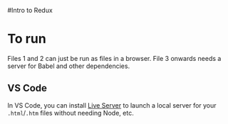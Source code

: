 #Intro to Redux

# To run
Files 1 and 2 can just be run as files in a browser. File 3 onwards needs a server for Babel and other dependencies. 

## VS Code

In VS Code, you can install [Live Server](https://github.com/ritwickdey/vscode-live-server) to launch a local server for your `.html`/`.htm` files without needing Node, etc.
